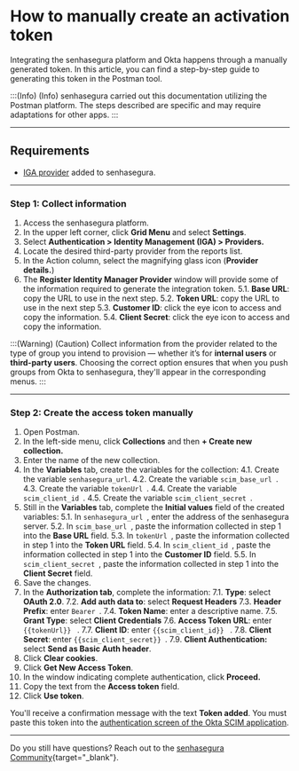 # How to manually create an activation token

Integrating the senhasegura platform and Okta happens through a manually generated token. In this article, you can find a step-by-step guide to generating this token in the Postman tool.

:::(Info) (Info)
senhasegura carried out this documentation utilizing the Postman platform. The steps described are specific and may require adaptations for other apps.
:::

* * *

## Requirements

* [IGA provider](/v3-32/docs/administration-how-to-add-an-iga-provider-to-senhasegura) added to senhasegura.

* * *

### Step 1: Collect information

1. Access the senhasegura platform.
2. In the upper left corner, click **Grid Menu** and select **Settings**.
3. Select **Authentication > Identity Management (IGA) > Providers.**
4. Locate the desired third-party provider from the reports list.
5. In the Action column, select the magnifying glass icon (**Provider details.**)
6. The **Register Identity Manager Provider** window will provide some of the information required to generate the integration token.
    5.1. **Base URL**: copy the URL to use in the next step.
    5.2. **Token URL**: copy the URL to use in the next step
    5.3. **Customer ID**: click the eye icon to access and copy the information.
    5.4. **Client Secret**: click the eye icon to access and copy the information.

:::(Warning) (Caution)
Collect information from the provider related to the type of group you intend to provision — whether it’s for **internal users** or **third-party users**. Choosing the correct option ensures that when you push groups from Okta to senhasegura, they'll appear in the corresponding menus. 
:::

* * *

### Step 2: Create the access token manually


1. Open Postman.
2. In the left-side menu, click **Collections** and then **+ Create new collection.**
3. Enter the name of the new collection.
4. In the **Variables** tab, create the variables for the collection:
    4.1. Create the variable ```senhasegura_url```.
    4.2. Create the variable  ```scim_base_url ```.
    4.3. Create the variable  ```tokenUrl ```.
    4.4. Create the variable  ```scim_client_id ```.
    4.5. Create the variable  ```scim_client_secret ```.
5. Still in the **Variables** tab, complete the **Initial values** field of the created variables:
    5.1. In  ```senhasegura_url ```, enter the address of the senhasegura server.
    5.2. In   ```scim_base_url ```, paste the information collected in step 1 into the **Base URL** field.
    5.3. In  ```tokenUrl ```, paste the information collected in step 1 into the **Token URL** field. 
    5.4. In  ```scim_client_id ```, paste the information collected in step 1 into the **Customer ID** field.
    5.5. In  ```scim_client_secret ```, paste the information collected in step 1 into the **Client Secret** field.
6. Save the changes.
7. In the **Authorization tab**, complete the information:
    7.1. **Type**: select **OAuth 2.0**.
    7.2. **Add auth data to**: select **Request Headers**
    7.3. **Header Prefix**: enter  ```Bearer ```.
    7.4. **Token Name**: enter a descriptive name.
    7.5. **Grant Type**: select **Client Credentials**
    7.6. **Access Token URL**: enter  ```{{tokenUrl}} ``` .
    7.7. **Client ID**: enter  ```{{scim_client_id}} ``` .
    7.8. **Client Secret**: enter  ```{{scim_client_secret}} ```.
    7.9. **Client Authentication:**  select **Send as Basic Auth header**.
8. Click **Clear cookies**.
9. Click **Get New Access Token**.
10. In the window indicating complete authentication, click **Proceed.**
11. Copy the text from the **Access token** field.
12. Click **Use token**. 

You'll receive a confirmation message with the text **Token added**. You must paste this token into the [authentication screen of the Okta SCIM application](/v3-32/docs/administration-how-to-create-a-scim-application-with-okta).

* * *
Do you still have questions? Reach out to the [senhasegura Community](https://community.senhasegura.io/){target="_blank"}.
